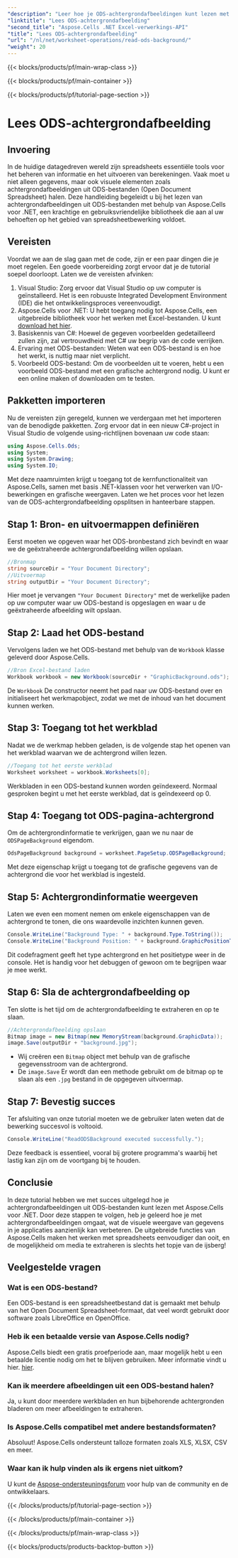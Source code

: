 ```yaml
---
"description": "Leer hoe je ODS-achtergrondafbeeldingen kunt lezen met Aspose.Cells voor .NET met deze uitgebreide, stapsgewijze tutorial. Perfect voor ontwikkelaars en liefhebbers."
"linktitle": "Lees ODS-achtergrondafbeelding"
"second_title": "Aspose.Cells .NET Excel-verwerkings-API"
"title": "Lees ODS-achtergrondafbeelding"
"url": "/nl/net/worksheet-operations/read-ods-background/"
"weight": 20
---
```


{{< blocks/products/pf/main-wrap-class >}}

{{< blocks/products/pf/main-container >}}

{{< blocks/products/pf/tutorial-page-section >}}

# Lees ODS-achtergrondafbeelding

## Invoering
In de huidige datagedreven wereld zijn spreadsheets essentiële tools voor het beheren van informatie en het uitvoeren van berekeningen. Vaak moet u niet alleen gegevens, maar ook visuele elementen zoals achtergrondafbeeldingen uit ODS-bestanden (Open Document Spreadsheet) halen. Deze handleiding begeleidt u bij het lezen van achtergrondafbeeldingen uit ODS-bestanden met behulp van Aspose.Cells voor .NET, een krachtige en gebruiksvriendelijke bibliotheek die aan al uw behoeften op het gebied van spreadsheetbewerking voldoet.
## Vereisten
Voordat we aan de slag gaan met de code, zijn er een paar dingen die je moet regelen. Een goede voorbereiding zorgt ervoor dat je de tutorial soepel doorloopt. Laten we de vereisten afvinken:
1. Visual Studio: Zorg ervoor dat Visual Studio op uw computer is geïnstalleerd. Het is een robuuste Integrated Development Environment (IDE) die het ontwikkelingsproces vereenvoudigt.
2. Aspose.Cells voor .NET: U hebt toegang nodig tot Aspose.Cells, een uitgebreide bibliotheek voor het werken met Excel-bestanden. U kunt [download het hier](https://releases.aspose.com/cells/net/).
3. Basiskennis van C#: Hoewel de gegeven voorbeelden gedetailleerd zullen zijn, zal vertrouwdheid met C# uw begrip van de code verrijken.
4. Ervaring met ODS-bestanden: Weten wat een ODS-bestand is en hoe het werkt, is nuttig maar niet verplicht.
5. Voorbeeld ODS-bestand: Om de voorbeelden uit te voeren, hebt u een voorbeeld ODS-bestand met een grafische achtergrond nodig. U kunt er een online maken of downloaden om te testen.
## Pakketten importeren
Nu de vereisten zijn geregeld, kunnen we verdergaan met het importeren van de benodigde pakketten. Zorg ervoor dat in een nieuw C#-project in Visual Studio de volgende using-richtlijnen bovenaan uw code staan:
```csharp
using Aspose.Cells.Ods;
using System;
using System.Drawing;
using System.IO;
```
Met deze naamruimten krijgt u toegang tot de kernfunctionaliteit van Aspose.Cells, samen met basis .NET-klassen voor het verwerken van I/O-bewerkingen en grafische weergaven.
Laten we het proces voor het lezen van de ODS-achtergrondafbeelding opsplitsen in hanteerbare stappen. 
## Stap 1: Bron- en uitvoermappen definiëren
Eerst moeten we opgeven waar het ODS-bronbestand zich bevindt en waar we de geëxtraheerde achtergrondafbeelding willen opslaan.
```csharp
//Bronmap
string sourceDir = "Your Document Directory";
//Uitvoermap
string outputDir = "Your Document Directory";
```
Hier moet je vervangen `"Your Document Directory"` met de werkelijke paden op uw computer waar uw ODS-bestand is opgeslagen en waar u de geëxtraheerde afbeelding wilt opslaan.
## Stap 2: Laad het ODS-bestand 
Vervolgens laden we het ODS-bestand met behulp van de `Workbook` klasse geleverd door Aspose.Cells.
```csharp
//Bron Excel-bestand laden
Workbook workbook = new Workbook(sourceDir + "GraphicBackground.ods");
```
De `Workbook` De constructor neemt het pad naar uw ODS-bestand over en initialiseert het werkmapobject, zodat we met de inhoud van het document kunnen werken.
## Stap 3: Toegang tot het werkblad 
Nadat we de werkmap hebben geladen, is de volgende stap het openen van het werkblad waarvan we de achtergrond willen lezen.
```csharp
//Toegang tot het eerste werkblad
Worksheet worksheet = workbook.Worksheets[0];
```
Werkbladen in een ODS-bestand kunnen worden geïndexeerd. Normaal gesproken begint u met het eerste werkblad, dat is geïndexeerd op 0.
## Stap 4: Toegang tot ODS-pagina-achtergrond 
Om de achtergrondinformatie te verkrijgen, gaan we nu naar de `ODSPageBackground` eigendom.
```csharp
OdsPageBackground background = worksheet.PageSetup.ODSPageBackground;
```
Met deze eigenschap krijgt u toegang tot de grafische gegevens van de achtergrond die voor het werkblad is ingesteld.
## Stap 5: Achtergrondinformatie weergeven
Laten we even een moment nemen om enkele eigenschappen van de achtergrond te tonen, die ons waardevolle inzichten kunnen geven.
```csharp
Console.WriteLine("Background Type: " + background.Type.ToString());
Console.WriteLine("Background Position: " + background.GraphicPositionType.ToString());
```
Dit codefragment geeft het type achtergrond en het positietype weer in de console. Het is handig voor het debuggen of gewoon om te begrijpen waar je mee werkt.
## Stap 6: Sla de achtergrondafbeelding op 
Ten slotte is het tijd om de achtergrondafbeelding te extraheren en op te slaan.
```csharp
//Achtergrondafbeelding opslaan
Bitmap image = new Bitmap(new MemoryStream(background.GraphicData));
image.Save(outputDir + "background.jpg");
```
- Wij creëren een `Bitmap` object met behulp van de grafische gegevensstroom van de achtergrond.
- De `image.Save` Er wordt dan een methode gebruikt om de bitmap op te slaan als een `.jpg` bestand in de opgegeven uitvoermap. 
## Stap 7: Bevestig succes 
Ter afsluiting van onze tutorial moeten we de gebruiker laten weten dat de bewerking succesvol is voltooid.
```csharp
Console.WriteLine("ReadODSBackground executed successfully.");
```
Deze feedback is essentieel, vooral bij grotere programma's waarbij het lastig kan zijn om de voortgang bij te houden.
## Conclusie
In deze tutorial hebben we met succes uitgelegd hoe je achtergrondafbeeldingen uit ODS-bestanden kunt lezen met Aspose.Cells voor .NET. Door deze stappen te volgen, heb je geleerd hoe je met achtergrondafbeeldingen omgaat, wat de visuele weergave van gegevens in je applicaties aanzienlijk kan verbeteren. De uitgebreide functies van Aspose.Cells maken het werken met spreadsheets eenvoudiger dan ooit, en de mogelijkheid om media te extraheren is slechts het topje van de ijsberg!
## Veelgestelde vragen
### Wat is een ODS-bestand?
Een ODS-bestand is een spreadsheetbestand dat is gemaakt met behulp van het Open Document Spreadsheet-formaat, dat veel wordt gebruikt door software zoals LibreOffice en OpenOffice.
### Heb ik een betaalde versie van Aspose.Cells nodig?
Aspose.Cells biedt een gratis proefperiode aan, maar mogelijk hebt u een betaalde licentie nodig om het te blijven gebruiken. Meer informatie vindt u hier. [hier](https://purchase.aspose.com/buy).
### Kan ik meerdere afbeeldingen uit een ODS-bestand halen?
Ja, u kunt door meerdere werkbladen en hun bijbehorende achtergronden bladeren om meer afbeeldingen te extraheren.
### Is Aspose.Cells compatibel met andere bestandsformaten?
Absoluut! Aspose.Cells ondersteunt talloze formaten zoals XLS, XLSX, CSV en meer.
### Waar kan ik hulp vinden als ik ergens niet uitkom?
U kunt de [Aspose-ondersteuningsforum](https://forum.aspose.com/c/cells/9) voor hulp van de community en de ontwikkelaars.

{{< /blocks/products/pf/tutorial-page-section >}}

{{< /blocks/products/pf/main-container >}}

{{< /blocks/products/pf/main-wrap-class >}}

{{< blocks/products/products-backtop-button >}}